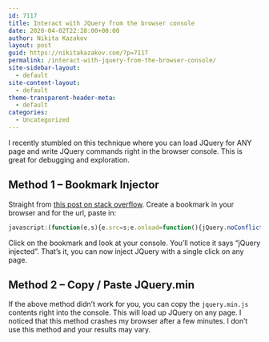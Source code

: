 ```yaml
---
id: 7117
title: Interact with JQuery from the browser console
date: 2020-04-02T22:28:00+00:00
author: Nikita Kazakov
layout: post
guid: https://nikitakazakov.com/?p=7117
permalink: /interact-with-jquery-from-the-browser-console/
site-sidebar-layout:
  - default
site-content-layout:
  - default
theme-transparent-header-meta:
  - default
categories:
  - Uncategorized
---
```

I recently stumbled on this technique where you can load JQuery for ANY page and write JQuery commands right in the browser console. This is great for debugging and exploration.

## Method 1 &#8211; Bookmark Injector

Straight from [this post on stack overflow](https://stackoverflow.com/a/7474386). Create a bookmark in your browser and for the url, paste in:

```javascript
javascript:(function(e,s){e.src=s;e.onload=function(){jQuery.noConflict();console.log('jQuery injected')};document.head.appendChild(e);})(document.createElement('script'),'//code.jquery.com/jquery-latest.min.js')
```

Click on the bookmark and look at your console. You&#8217;ll notice it says &#8220;jQuery injected&#8221;. That&#8217;s it, you can now inject JQuery with a single click on any page.

## Method 2 &#8211; Copy / Paste JQuery.min

If the above method didn&#8217;t work for you, you can copy the `jquery.min.js` contents right into the console. This will load up JQuery on any page. I noticed that this method crashes my browser after a few minutes. I don&#8217;t use this method and your results may vary.